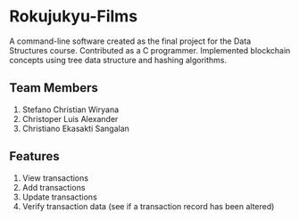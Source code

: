 # Rokujukyu-Films

A command-line software created as the final project for the Data Structures course. Contributed as a C programmer. Implemented blockchain concepts using tree data structure and hashing algorithms.

## Team Members
1. Stefano Christian Wiryana
2. Christoper Luis Alexander
3. Christiano Ekasakti Sangalan

## Features
1. View transactions
2. Add transactions
3. Update transactions
4. Verify transaction data (see if a transaction record has been altered)
